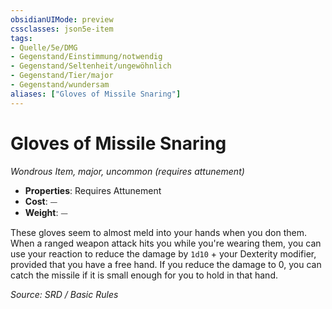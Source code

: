 ```yaml
---
obsidianUIMode: preview
cssclasses: json5e-item
tags:
- Quelle/5e/DMG
- Gegenstand/Einstimmung/notwendig
- Gegenstand/Seltenheit/ungewöhnlich
- Gegenstand/Tier/major
- Gegenstand/wundersam
aliases: ["Gloves of Missile Snaring"]
---
```

# Gloves of Missile Snaring
*Wondrous Item, major, uncommon (requires attunement)*  

- **Properties**: Requires Attunement
- **Cost**: ⏤
- **Weight**: ⏤

These gloves seem to almost meld into your hands when you don them. When a ranged weapon attack hits you while you're wearing them, you can use your reaction to reduce the damage by `1d10` + your Dexterity modifier, provided that you have a free hand. If you reduce the damage to 0, you can catch the missile if it is small enough for you to hold in that hand.

*Source: SRD / Basic Rules*